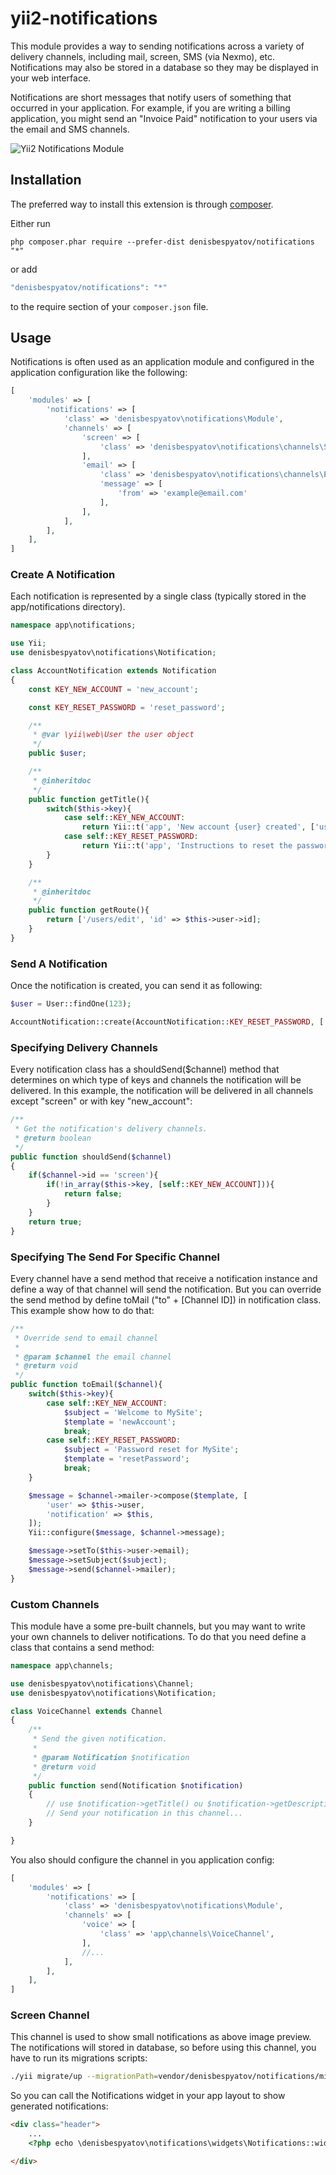 # yii2-notifications
This module provides a way to sending notifications across a variety of delivery channels, including mail, screen, SMS (via Nexmo), etc. Notifications may also be stored in a database so they may be displayed in your web interface.

Notifications are short messages that notify users of something that occurred in your application. For example, if you are writing a billing application, you might send an "Invoice Paid" notification to your users via the email and SMS channels.

<p align="left">
    <img src="http://5.189.150.145/21621947_10155695011058377_659334693.jpg" alt="Yii2 Notifications Module" />
</p>

Installation
------------

The preferred way to install this extension is through [composer](http://getcomposer.org/download/).

Either run

```
php composer.phar require --prefer-dist denisbespyatov/notifications "*"
```

or add

```php
"denisbespyatov/notifications": "*"
```

to the require section of your `composer.json` file.

Usage
-----

Notifications is often used as an application module and configured in the application configuration like the following:

```php
[
    'modules' => [
        'notifications' => [
            'class' => 'denisbespyatov\notifications\Module',
            'channels' => [
                'screen' => [
                    'class' => 'denisbespyatov\notifications\channels\ScreenChannel',
                ],
                'email' => [
                    'class' => 'denisbespyatov\notifications\channels\EmailChannel',
                    'message' => [
                        'from' => 'example@email.com'
                    ],
                ],
            ],
        ],
    ],
]
```

### Create A Notification

Each notification is represented by a single class (typically stored in the  app/notifications directory).

```php
namespace app\notifications;

use Yii;
use denisbespyatov\notifications\Notification;

class AccountNotification extends Notification
{
    const KEY_NEW_ACCOUNT = 'new_account';

    const KEY_RESET_PASSWORD = 'reset_password';

    /**
     * @var \yii\web\User the user object
     */
    public $user;

    /**
     * @inheritdoc
     */
    public function getTitle(){
        switch($this->key){
            case self::KEY_NEW_ACCOUNT:
                return Yii::t('app', 'New account {user} created', ['user' => '#'.$this->user->id]);
            case self::KEY_RESET_PASSWORD:
                return Yii::t('app', 'Instructions to reset the password');
        }
    }

    /**
     * @inheritdoc
     */
    public function getRoute(){
        return ['/users/edit', 'id' => $this->user->id];
    }
}
```

### Send A Notification

Once the notification is created, you can send it as following:

```php
$user = User::findOne(123);

AccountNotification::create(AccountNotification::KEY_RESET_PASSWORD, ['user' => $user])->send();
```



### Specifying Delivery Channels

Every notification class has a shouldSend($channel) method that determines on which type of keys and channels the notification will be delivered.
In this example, the notification will be delivered in all channels except "screen" or with key "new_account":

```php
/**
 * Get the notification's delivery channels.
 * @return boolean
 */
public function shouldSend($channel)
{
    if($channel->id == 'screen'){
        if(!in_array($this->key, [self::KEY_NEW_ACCOUNT])){
            return false;
        }
    }
    return true;
}
```

### Specifying The Send For Specific Channel
Every channel have a send method that receive a notification instance and define a way of that channel will send the notification. But you can override the send method by define toMail ("to" + [Channel ID]) in notification class. This example show how to do that:

```php
/**
 * Override send to email channel
 *
 * @param $channel the email channel
 * @return void
 */
public function toEmail($channel){
    switch($this->key){
        case self::KEY_NEW_ACCOUNT:
            $subject = 'Welcome to MySite';
            $template = 'newAccount';
            break;
        case self::KEY_RESET_PASSWORD:
            $subject = 'Password reset for MySite';
            $template = 'resetPassword';
            break;
    }

    $message = $channel->mailer->compose($template, [
        'user' => $this->user,
        'notification' => $this,
    ]);
    Yii::configure($message, $channel->message);

    $message->setTo($this->user->email);
    $message->setSubject($subject);
    $message->send($channel->mailer);
}
```

### Custom Channels

This module have a some pre-built channels, but you may want to write your own channels to deliver notifications. To do that you need define a class that contains a send method:

```php
namespace app\channels;

use denisbespyatov\notifications\Channel;
use denisbespyatov\notifications\Notification;

class VoiceChannel extends Channel
{
    /**
     * Send the given notification.
     *
     * @param Notification $notification
     * @return void
     */
    public function send(Notification $notification)
    {
        // use $notification->getTitle() ou $notification->getDescription();
        // Send your notification in this channel...
    }

}
```

You also should configure the channel in you application config:

```php
[
    'modules' => [
        'notifications' => [
            'class' => 'denisbespyatov\notifications\Module',
            'channels' => [
                'voice' => [
                    'class' => 'app\channels\VoiceChannel',
                ],
                //...
            ],
        ],
    ],
]
```

### Screen Channel

This channel is used to show small notifications as above image preview. The notifications will stored in database, so before using this channel, you have to run its migrations scripts:

```bash
./yii migrate/up --migrationPath=vendor/denisbespyatov/notifications/migrations/
```

So you can call the Notifications widget in your app layout to show generated notifications:

```html
<div class="header">
    ...
    <?php echo \denisbespyatov\notifications\widgets\Notifications::widget() ?>

</div>
```
